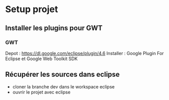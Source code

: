 # Setup projet

## Installer les plugins pour GWT

### GWT

Depot : https://dl.google.com/eclipse/plugin/4.6
Installer : Google Plugin For Eclipse et Google Web Toolkit SDK

## Récupérer les sources dans eclipse
* cloner la branche dev dans le workspace eclipse  
* ouvrir le projet avec eclipse
